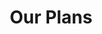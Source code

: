 ---
title: "Our Plans"
# watermark text
watermark: ""
# page header background image
page_header_image: "images/background/about.jpg"
# meta description
description : ""

layout: "pricing"
draft: false

pricing:
  subtitle : "The Goods"
  title : "Genyst Plan and Extras"
  pricing_table:
  # pricing table loop
  - title : "Genyst Website"
    price : "$99"
    slash : "/ "
    unit : "Month"
    description : ""
    name: "Subscribe"
    link : "#"
    services:
      - Design
      - Web Hosting
      - Copywriting
      - Website Photos
      - Domain Coverage
      - Branding Guidance
      - Marketing Functionality
      - Payment Handling Support
      - Genyst Website Management
      - Up To 5 Pages + Account Page
      - Highest Possible SEO and Performance
      

  # pricing table loop
  - title : "Add-Ons"
    price : "0-$45"
    slash : "/ "
    unit : "month"
    description : ""
    name: "See Details"
    link : "/services/#osows-extras"
    services:
    - Full Legal
    - Blog Posting
    - Account Page
    - Brand Creation
    - Product Posting
    - Full Accessibility
    - Additional Pages
    - Extra Customizations


  # pricing table loop
  - title : "Genyst Website Management"
    price : ""
    slash : ""
    unit : ""
    description : "Included With Genyst Website"
    name: "Learn More"
    link : "/services/#osows-website-management"
    services:
    - SEO Monitoring
    - 3 Branding Changes/Month
    - Up to 5 New Website Pictures
    - 3 Website Customizations/Month
    - Google Tag & Analytics Monitoring
    - Unlimited Troubleshooting and Error Correcting

---